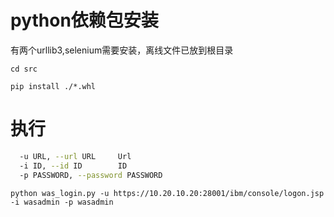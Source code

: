 # python依赖包安装
有两个urllib3,selenium需要安装，离线文件已放到根目录

`cd src`

`pip install ./*.whl`

# 执行
```bash
  -u URL, --url URL     Url
  -i ID, --id ID        ID
  -p PASSWORD, --password PASSWORD
```
`python was_login.py -u https://10.20.10.20:28001/ibm/console/logon.jsp -i wasadmin -p wasadmin`

